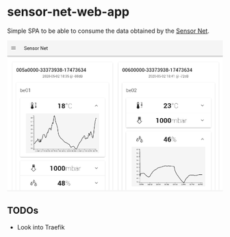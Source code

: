 # sensor-net-web-app

Simple SPA to be able to consume the data obtained by the [Sensor Net](https://github.com/hannes-hochreiner/sensor-net).

![screenshot](screenshots/screenshot.png)

## TODOs
  * Look into Traefik
